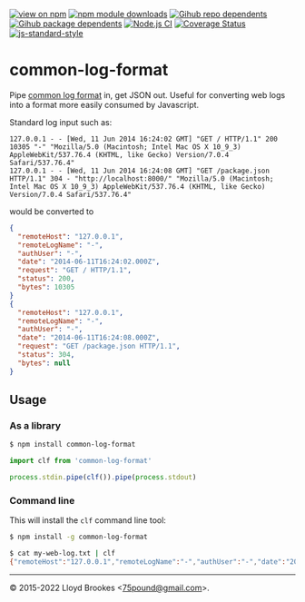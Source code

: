 [![view on npm](https://badgen.net/npm/v/common-log-format)](https://www.npmjs.org/package/common-log-format)
[![npm module downloads](https://badgen.net/npm/dt/common-log-format)](https://www.npmjs.org/package/common-log-format)
[![Gihub repo dependents](https://badgen.net/github/dependents-repo/75lb/common-log-format)](https://github.com/75lb/common-log-format/network/dependents?dependent_type=REPOSITORY)
[![Gihub package dependents](https://badgen.net/github/dependents-pkg/75lb/common-log-format)](https://github.com/75lb/common-log-format/network/dependents?dependent_type=PACKAGE)
[![Node.js CI](https://github.com/75lb/common-log-format/actions/workflows/node.js.yml/badge.svg)](https://github.com/75lb/common-log-format/actions/workflows/node.js.yml)
[![Coverage Status](https://coveralls.io/repos/github/75lb/common-log-format/badge.svg)](https://coveralls.io/github/75lb/common-log-format)
[![js-standard-style](https://img.shields.io/badge/code%20style-standard-brightgreen.svg)](https://github.com/feross/standard)

# common-log-format

Pipe [common log format](http://en.wikipedia.org/wiki/Common_Log_Format) in, get JSON out. Useful for converting web logs into a format more easily consumed by Javascript.

Standard log input such as:

```
127.0.0.1 - - [Wed, 11 Jun 2014 16:24:02 GMT] "GET / HTTP/1.1" 200 10305 "-" "Mozilla/5.0 (Macintosh; Intel Mac OS X 10_9_3) AppleWebKit/537.76.4 (KHTML, like Gecko) Version/7.0.4 Safari/537.76.4"
127.0.0.1 - - [Wed, 11 Jun 2014 16:24:08 GMT] "GET /package.json HTTP/1.1" 304 - "http://localhost:8000/" "Mozilla/5.0 (Macintosh; Intel Mac OS X 10_9_3) AppleWebKit/537.76.4 (KHTML, like Gecko) Version/7.0.4 Safari/537.76.4"
```

would be converted to

```json
{
  "remoteHost": "127.0.0.1",
  "remoteLogName": "-",
  "authUser": "-",
  "date": "2014-06-11T16:24:02.000Z",
  "request": "GET / HTTP/1.1",
  "status": 200,
  "bytes": 10305
}
{
  "remoteHost": "127.0.0.1",
  "remoteLogName": "-",
  "authUser": "-",
  "date": "2014-06-11T16:24:08.000Z",
  "request": "GET /package.json HTTP/1.1",
  "status": 304,
  "bytes": null
}
```

## Usage

### As a library

```sh
$ npm install common-log-format
```

```js
import clf from 'common-log-format'

process.stdin.pipe(clf()).pipe(process.stdout)
```

### Command line

This will install the `clf` command line tool:

```sh
$ npm install -g common-log-format
```

```sh
$ cat my-web-log.txt | clf
{"remoteHost":"127.0.0.1","remoteLogName":"-","authUser":"-","date":"2014-06-11T16:05:26.000Z","request":"GET /package.json HTTP/1.1","status":200,"bytes":733}
```

* * *

&copy; 2015-2022 Lloyd Brookes \<75pound@gmail.com\>.
